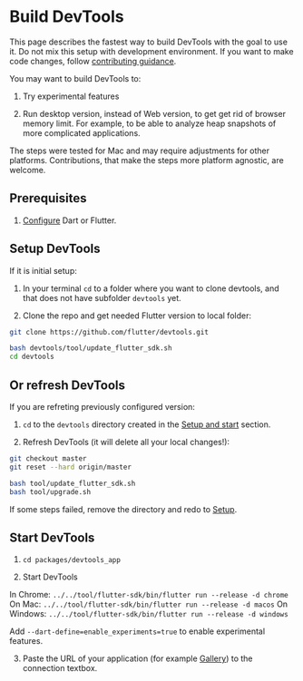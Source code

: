 # Build DevTools

This page describes the fastest way to build DevTools with the goal to use it. Do not mix this setup with development environment. If you want to make code changes, follow [contributing guidance](https://github.com/flutter/devtools/blob/master/CONTRIBUTING.md).

You may want to build DevTools to:

1. Try experimental features

2. Run desktop version, instead of Web version, to get get rid of browser memory limit. For example,
to be able to analyze heap snapshots of more complicated applications.

The steps were tested for Mac and may require adjustments for other platforms. Contributions,
that make the steps more platform agnostic, are welcome.

## Prerequisites

1. [Configure](https://docs.flutter.dev/get-started/install) Dart or Flutter.

## Setup DevTools

If it is initial setup:

1. In your terminal `cd` to a folder where you want to clone devtools, and that does not have subfolder `devtools` yet.

2. Clone the repo and get needed Flutter version to local folder:

```bash
git clone https://github.com/flutter/devtools.git

bash devtools/tool/update_flutter_sdk.sh
cd devtools
```

## Or refresh DevTools

If you are refreting previously configured version:

1. `cd` to the `devtools` directory created in the [Setup and start](#setup-and-start) section.

2. Refresh DevTools (it will delete all your local changes!):

```bash
git checkout master
git reset --hard origin/master

bash tool/update_flutter_sdk.sh
bash tool/upgrade.sh
```

If some steps failed, remove the directory and redo to [Setup](#setup).

## Start DevTools

1. `cd packages/devtools_app`

2. Start DevTools

In Chrome: `../../tool/flutter-sdk/bin/flutter run --release -d chrome`
On Mac: `../../tool/flutter-sdk/bin/flutter run --release -d macos`
On Windows: `../../tool/flutter-sdk/bin/flutter run --release -d windows`

Add `--dart-define=enable_experiments=true` to enable experimental features.

3. Paste the URL of your application
(for example [Gallery](https://github.com/flutter/devtools/blob/master/CONTRIBUTING.md#connect-to-application))
to the connection textbox.
